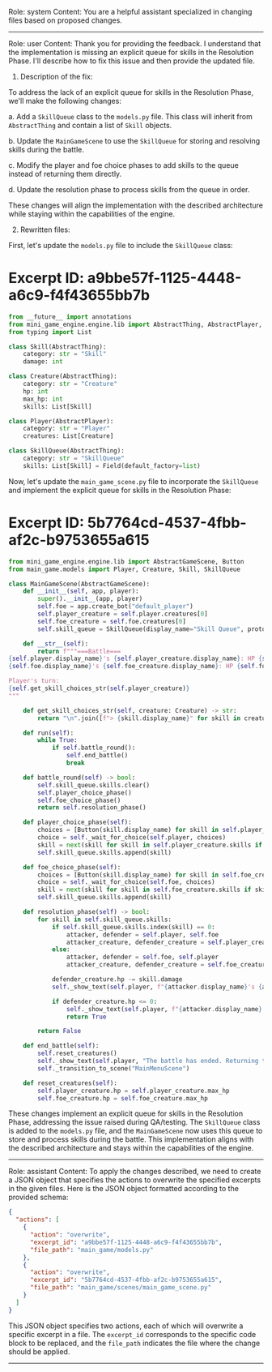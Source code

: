 Role: system
Content: You are a helpful assistant specialized in changing files based on proposed changes.
__________________
Role: user
Content: Thank you for providing the feedback. I understand that the implementation is missing an explicit queue for skills in the Resolution Phase. I'll describe how to fix this issue and then provide the updated file.

1. Description of the fix:

To address the lack of an explicit queue for skills in the Resolution Phase, we'll make the following changes:

a. Add a `SkillQueue` class to the `models.py` file. This class will inherit from `AbstractThing` and contain a list of `Skill` objects.

b. Update the `MainGameScene` to use the `SkillQueue` for storing and resolving skills during the battle.

c. Modify the player and foe choice phases to add skills to the queue instead of returning them directly.

d. Update the resolution phase to process skills from the queue in order.

These changes will align the implementation with the described architecture while staying within the capabilities of the engine.

2. Rewritten files:

First, let's update the `models.py` file to include the `SkillQueue` class:

# Excerpt ID: a9bbe57f-1125-4448-a6c9-f4f43655bb7b
```python main_game/models.py
from __future__ import annotations
from mini_game_engine.engine.lib import AbstractThing, AbstractPlayer, Field
from typing import List

class Skill(AbstractThing):
    category: str = "Skill"
    damage: int

class Creature(AbstractThing):
    category: str = "Creature"
    hp: int
    max_hp: int
    skills: List[Skill]

class Player(AbstractPlayer):
    category: str = "Player"
    creatures: List[Creature]

class SkillQueue(AbstractThing):
    category: str = "SkillQueue"
    skills: List[Skill] = Field(default_factory=list)
```

Now, let's update the `main_game_scene.py` file to incorporate the `SkillQueue` and implement the explicit queue for skills in the Resolution Phase:

# Excerpt ID: 5b7764cd-4537-4fbb-af2c-b9753655a615
```python main_game/scenes/main_game_scene.py
from mini_game_engine.engine.lib import AbstractGameScene, Button
from main_game.models import Player, Creature, Skill, SkillQueue

class MainGameScene(AbstractGameScene):
    def __init__(self, app, player):
        super().__init__(app, player)
        self.foe = app.create_bot("default_player")
        self.player_creature = self.player.creatures[0]
        self.foe_creature = self.foe.creatures[0]
        self.skill_queue = SkillQueue(display_name="Skill Queue", prototype_id="skill_queue")

    def __str__(self):
        return f"""===Battle===
{self.player.display_name}'s {self.player_creature.display_name}: HP {self.player_creature.hp}/{self.player_creature.max_hp}
{self.foe.display_name}'s {self.foe_creature.display_name}: HP {self.foe_creature.hp}/{self.foe_creature.max_hp}

Player's turn:
{self.get_skill_choices_str(self.player_creature)}
"""

    def get_skill_choices_str(self, creature: Creature) -> str:
        return "\n".join([f"> {skill.display_name}" for skill in creature.skills])

    def run(self):
        while True:
            if self.battle_round():
                self.end_battle()
                break

    def battle_round(self) -> bool:
        self.skill_queue.skills.clear()
        self.player_choice_phase()
        self.foe_choice_phase()
        return self.resolution_phase()

    def player_choice_phase(self):
        choices = [Button(skill.display_name) for skill in self.player_creature.skills]
        choice = self._wait_for_choice(self.player, choices)
        skill = next(skill for skill in self.player_creature.skills if skill.display_name == choice.display_name)
        self.skill_queue.skills.append(skill)

    def foe_choice_phase(self):
        choices = [Button(skill.display_name) for skill in self.foe_creature.skills]
        choice = self._wait_for_choice(self.foe, choices)
        skill = next(skill for skill in self.foe_creature.skills if skill.display_name == choice.display_name)
        self.skill_queue.skills.append(skill)

    def resolution_phase(self) -> bool:
        for skill in self.skill_queue.skills:
            if self.skill_queue.skills.index(skill) == 0:
                attacker, defender = self.player, self.foe
                attacker_creature, defender_creature = self.player_creature, self.foe_creature
            else:
                attacker, defender = self.foe, self.player
                attacker_creature, defender_creature = self.foe_creature, self.player_creature

            defender_creature.hp -= skill.damage
            self._show_text(self.player, f"{attacker.display_name}'s {attacker_creature.display_name} used {skill.display_name}!")

            if defender_creature.hp <= 0:
                self._show_text(self.player, f"{attacker.display_name} wins!")
                return True

        return False

    def end_battle(self):
        self.reset_creatures()
        self._show_text(self.player, "The battle has ended. Returning to the main menu.")
        self._transition_to_scene("MainMenuScene")

    def reset_creatures(self):
        self.player_creature.hp = self.player_creature.max_hp
        self.foe_creature.hp = self.foe_creature.max_hp
```

These changes implement an explicit queue for skills in the Resolution Phase, addressing the issue raised during QA/testing. The `SkillQueue` class is added to the `models.py` file, and the `MainGameScene` now uses this queue to store and process skills during the battle. This implementation aligns with the described architecture and stays within the capabilities of the engine.
__________________
Role: assistant
Content: To apply the changes described, we need to create a JSON object that specifies the actions to overwrite the specified excerpts in the given files. Here is the JSON object formatted according to the provided schema:

```json
{
  "actions": [
    {
      "action": "overwrite",
      "excerpt_id": "a9bbe57f-1125-4448-a6c9-f4f43655bb7b",
      "file_path": "main_game/models.py"
    },
    {
      "action": "overwrite",
      "excerpt_id": "5b7764cd-4537-4fbb-af2c-b9753655a615",
      "file_path": "main_game/scenes/main_game_scene.py"
    }
  ]
}
```

This JSON object specifies two actions, each of which will overwrite a specific excerpt in a file. The `excerpt_id` corresponds to the specific code block to be replaced, and the `file_path` indicates the file where the change should be applied.
__________________
